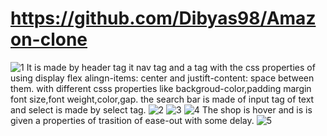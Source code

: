 # https://github.com/Dibyas98/Amazon-clone
![1](https://github.com/Dibyas98/Amazon-clone/assets/125633895/084cbe78-2e2f-4d18-8558-f2b9807664bd)
It is made by header tag it nav tag and a tag with the css properties of using display flex alingn-items: center and justift-content: space between them.
with different csss properties like backgroud-color,padding margin font size,font weight,color,gap.
the search bar is made of input tag of text and select is made by select tag.
![2](https://github.com/Dibyas98/Amazon-clone/assets/125633895/611f5970-3789-459b-84f0-41add4314a11)
![3](https://github.com/Dibyas98/Amazon-clone/assets/125633895/5b76bdd1-c798-4c9a-ad1e-bb3efe31bce6)
![4](https://github.com/Dibyas98/Amazon-clone/assets/125633895/97cb7be3-07b5-4270-9781-860bc4d6cdf7)
The shop is hover and is is given a properties of trasition of ease-out with some delay.
![5](https://github.com/Dibyas98/Amazon-clone/assets/125633895/3369a976-3d6c-47de-8caf-6e2dc6ef6e5d)
